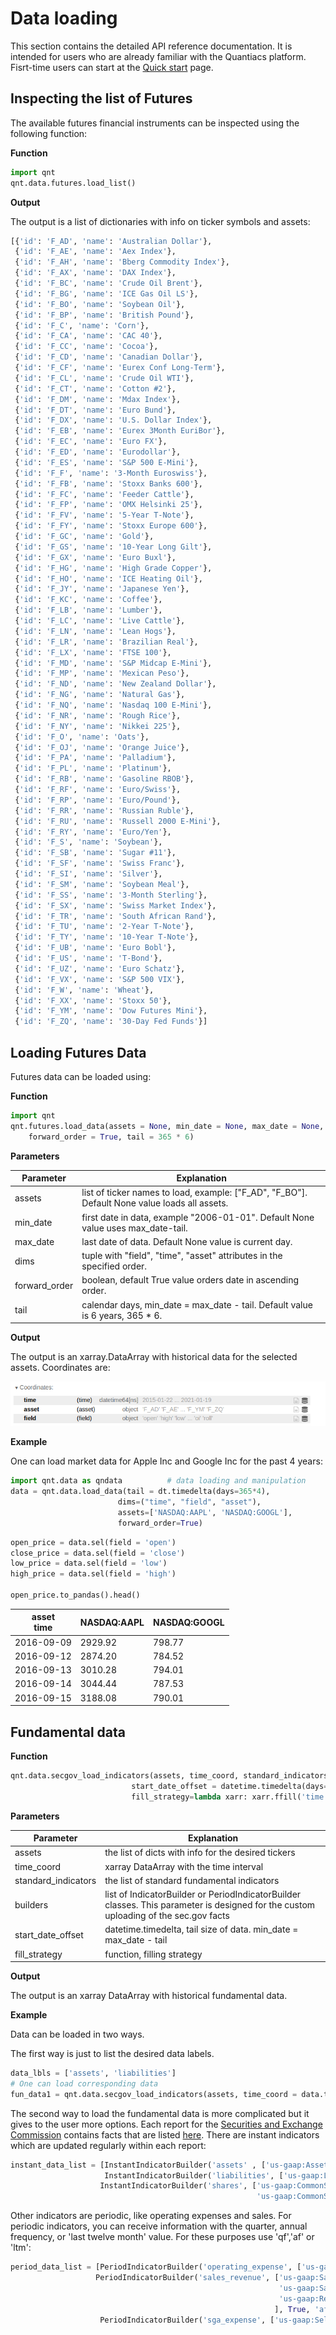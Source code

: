 # Data loading

<p class="tip">
This section contains the detailed API reference documentation. It is intended for users who are already familiar with the Quantiacs platform. Fisrt-time users can start at the <a href="/documentation/en/quick_start/quick_start.html">Quick start</a> page.
</p>

## Inspecting the list of Futures

The available futures financial instruments can be inspected using the following function:

**Function**

```python
import qnt
qnt.data.futures.load_list()
```

**Output**

The output is a list of dictionaries with info on ticker symbols and assets:

```python
[{'id': 'F_AD', 'name': 'Australian Dollar'},
 {'id': 'F_AE', 'name': 'Aex Index'},
 {'id': 'F_AH', 'name': 'Bberg Commodity Index'},
 {'id': 'F_AX', 'name': 'DAX Index'},
 {'id': 'F_BC', 'name': 'Crude Oil Brent'},
 {'id': 'F_BG', 'name': 'ICE Gas Oil LS'},
 {'id': 'F_BO', 'name': 'Soybean Oil'},
 {'id': 'F_BP', 'name': 'British Pound'},
 {'id': 'F_C', 'name': 'Corn'},
 {'id': 'F_CA', 'name': 'CAC 40'},
 {'id': 'F_CC', 'name': 'Cocoa'},
 {'id': 'F_CD', 'name': 'Canadian Dollar'},
 {'id': 'F_CF', 'name': 'Eurex Conf Long-Term'},
 {'id': 'F_CL', 'name': 'Crude Oil WTI'},
 {'id': 'F_CT', 'name': 'Cotton #2'},
 {'id': 'F_DM', 'name': 'Mdax Index'},
 {'id': 'F_DT', 'name': 'Euro Bund'},
 {'id': 'F_DX', 'name': 'U.S. Dollar Index'},
 {'id': 'F_EB', 'name': 'Eurex 3Month EuriBor'},
 {'id': 'F_EC', 'name': 'Euro FX'},
 {'id': 'F_ED', 'name': 'Eurodollar'},
 {'id': 'F_ES', 'name': 'S&P 500 E-Mini'},
 {'id': 'F_F', 'name': '3-Month Euroswiss'},
 {'id': 'F_FB', 'name': 'Stoxx Banks 600'},
 {'id': 'F_FC', 'name': 'Feeder Cattle'},
 {'id': 'F_FP', 'name': 'OMX Helsinki 25'},
 {'id': 'F_FV', 'name': '5-Year T-Note'},
 {'id': 'F_FY', 'name': 'Stoxx Europe 600'},
 {'id': 'F_GC', 'name': 'Gold'},
 {'id': 'F_GS', 'name': '10-Year Long Gilt'},
 {'id': 'F_GX', 'name': 'Euro Buxl'},
 {'id': 'F_HG', 'name': 'High Grade Copper'},
 {'id': 'F_HO', 'name': 'ICE Heating Oil'},
 {'id': 'F_JY', 'name': 'Japanese Yen'},
 {'id': 'F_KC', 'name': 'Coffee'},
 {'id': 'F_LB', 'name': 'Lumber'},
 {'id': 'F_LC', 'name': 'Live Cattle'},
 {'id': 'F_LN', 'name': 'Lean Hogs'},
 {'id': 'F_LR', 'name': 'Brazilian Real'},
 {'id': 'F_LX', 'name': 'FTSE 100'},
 {'id': 'F_MD', 'name': 'S&P Midcap E-Mini'},
 {'id': 'F_MP', 'name': 'Mexican Peso'},
 {'id': 'F_ND', 'name': 'New Zealand Dollar'},
 {'id': 'F_NG', 'name': 'Natural Gas'},
 {'id': 'F_NQ', 'name': 'Nasdaq 100 E-Mini'},
 {'id': 'F_NR', 'name': 'Rough Rice'},
 {'id': 'F_NY', 'name': 'Nikkei 225'},
 {'id': 'F_O', 'name': 'Oats'},
 {'id': 'F_OJ', 'name': 'Orange Juice'},
 {'id': 'F_PA', 'name': 'Palladium'},
 {'id': 'F_PL', 'name': 'Platinum'},
 {'id': 'F_RB', 'name': 'Gasoline RBOB'},
 {'id': 'F_RF', 'name': 'Euro/Swiss'},
 {'id': 'F_RP', 'name': 'Euro/Pound'},
 {'id': 'F_RR', 'name': 'Russian Ruble'},
 {'id': 'F_RU', 'name': 'Russell 2000 E-Mini'},
 {'id': 'F_RY', 'name': 'Euro/Yen'},
 {'id': 'F_S', 'name': 'Soybean'},
 {'id': 'F_SB', 'name': 'Sugar #11'},
 {'id': 'F_SF', 'name': 'Swiss Franc'},
 {'id': 'F_SI', 'name': 'Silver'},
 {'id': 'F_SM', 'name': 'Soybean Meal'},
 {'id': 'F_SS', 'name': '3-Month Sterling'},
 {'id': 'F_SX', 'name': 'Swiss Market Index'},
 {'id': 'F_TR', 'name': 'South African Rand'},
 {'id': 'F_TU', 'name': '2-Year T-Note'},
 {'id': 'F_TY', 'name': '10-Year T-Note'},
 {'id': 'F_UB', 'name': 'Euro Bobl'},
 {'id': 'F_US', 'name': 'T-Bond'},
 {'id': 'F_UZ', 'name': 'Euro Schatz'},
 {'id': 'F_VX', 'name': 'S&P 500 VIX'},
 {'id': 'F_W', 'name': 'Wheat'},
 {'id': 'F_XX', 'name': 'Stoxx 50'},
 {'id': 'F_YM', 'name': 'Dow Futures Mini'},
 {'id': 'F_ZQ', 'name': '30-Day Fed Funds'}]
```


## Loading Futures Data

Futures data can be loaded using:

**Function**

```python
import qnt
qnt.futures.load_data(assets = None, min_date = None, max_date = None, dims = ("field", "time", "asset"),
    forward_order = True, tail = 365 * 6)
```

**Parameters**

|Parameter|Explanation|
|---|---|
|assets|list of ticker names to load, example: ["F_AD", "F_BO"]. Default None value loads all assets.|
|min_date|first date in data, example "2006-01-01". Default None value uses max_date-tail.|
|max_date|last date of data. Default None value is current day.|
|dims|tuple with "field", "time", "asset" attributes in the specified order.|
|forward_order|boolean, default True value orders date in ascending order.|
|tail| calendar days, min_date = max_date - tail. Default value is 6 years, 365 * 6.|

**Output**

The output is an xarray.DataArray with historical data for the selected assets. Coordinates are:

![Coords](./pictures/coords.png)


**Example**

One can load market data for Apple Inc and Google Inc for the past 4 years:

```python
import qnt.data as qndata          # data loading and manipulation
data = qnt.data.load_data(tail = dt.timedelta(days=365*4),
                        dims=("time", "field", "asset"),
                        assets=['NASDAQ:AAPL', 'NASDAQ:GOOGL'],
                        forward_order=True)
```

```python
open_price = data.sel(field = 'open')
close_price = data.sel(field = 'close')
low_price = data.sel(field = 'low')
high_price = data.sel(field = 'high')

open_price.to_pandas().head()
```

|asset<br/>time|NASDAQ:AAPL<br/> |NASDAQ:GOOGL<br/> |
|---|---|---|
|2016-09-09|2929.92|798.77|
|2016-09-12|2874.20|784.52|
|2016-09-13|3010.28|794.01|
|2016-09-14|3044.44|787.53|
|2016-09-15|3188.08|790.01|


## Fundamental data

**Function**

```python
qnt.data.secgov_load_indicators(assets, time_coord, standard_indicators=None, builders = None,
                           start_date_offset = datetime.timedelta(days=365*2),
                           fill_strategy=lambda xarr: xarr.ffill('time'))
```

**Parameters**

|Parameter|Explanation|
|---|---|
|assets|the list of dicts with info for the desired tickers|
|time_coord|xarray DataArray with the time interval|
|standard_indicators|the list of standard fundamental indicators|
|builders|list of IndicatorBuilder or PeriodIndicatorBuilder classes. This parameter is designed for the custom uploading of the sec.gov facts|
|start_date_offset|datetime.timedelta, tail size of data. min_date = max_date - tail|
|fill_strategy|function, filling strategy|

**Output**

The output is an xarray DataArray with historical fundamental data.

**Example**

Data can be loaded in two ways.

The first way is just to list the desired data labels.

```python
data_lbls = ['assets', 'liabilities']
# One can load corresponding data
fun_data1 = qnt.data.secgov_load_indicators(assets, time_coord = data.time, standard_indicators = data_lbls)
```

The second way to load the fundamental data is more complicated but it gives to the user more options. Each report for the [Securities and Exchange Commission](https://www.sec.gov/) contains facts that are listed [here](http://xbrlview.fasb.org/yeti/). There are instant indicators which are updated regularly within each report:

```python
instant_data_list = [InstantIndicatorBuilder('assets' , ['us-gaap:Assets'], True),
                     InstantIndicatorBuilder('liabilities', ['us-gaap:Liabilities'], True),
                    InstantIndicatorBuilder('shares', ['us-gaap:CommonStockSharesOutstanding',
                                                       'us-gaap:CommonStockSharesIssued'], True)]
```

Other indicators are periodic, like operating expenses and sales. For periodic indicators, you can receive information with the quarter, annual frequency, or 'last twelve month' value. For these purposes use 'qf','af' or 'ltm':

```python
period_data_list = [PeriodIndicatorBuilder('operating_expense', ['us-gaap:OperatingExpenses'], True, 'qf'),
                   PeriodIndicatorBuilder('sales_revenue', ['us-gaap:SalesRevenueGoodsNet',
                                                            'us-gaap:SalesRevenueNet',
                                                            'us-gaap:RevenueFromContractWithCustomerIncludingAssessedTax'
                                                           ], True, 'af'),
                    PeriodIndicatorBuilder('sga_expense', ['us-gaap:SellingGeneralAndAdministrativeExpense'], True, 'ltm')]
```

